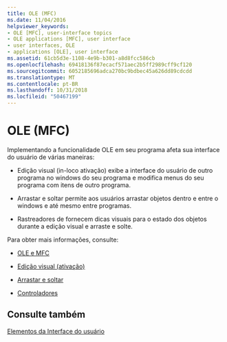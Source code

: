 ```yaml
---
title: OLE (MFC)
ms.date: 11/04/2016
helpviewer_keywords:
- OLE [MFC], user-interface topics
- OLE applications [MFC], user interface
- user interfaces, OLE
- applications [OLE], user interface
ms.assetid: 61cb5d3e-1108-4e9b-b301-a8d8fcc586cb
ms.openlocfilehash: 69418136f87ecacf571aec2b5ff2989cff9cf120
ms.sourcegitcommit: 6052185696adca270bc9bdbec45a626dd89cdcdd
ms.translationtype: MT
ms.contentlocale: pt-BR
ms.lasthandoff: 10/31/2018
ms.locfileid: "50467199"
---
```

# <a name="ole-mfc"></a>OLE (MFC)

Implementando a funcionalidade OLE em seu programa afeta sua interface do usuário de várias maneiras:

- Edição visual (in-loco ativação) exibe a interface do usuário de outro programa no windows do seu programa e modifica menus do seu programa com itens de outro programa.

- Arrastar e soltar permite aos usuários arrastar objetos dentro e entre o windows e até mesmo entre programas.

- Rastreadores de fornecem dicas visuais para o estado dos objetos durante a edição visual e arraste e solte.

Para obter mais informações, consulte:

- [OLE e MFC](../mfc/ole-in-mfc.md)

- [Edição visual (ativação)](../mfc/activation-cpp.md)

- [Arrastar e soltar](../mfc/drag-and-drop-ole.md)

- [Controladores](../mfc/trackers.md)

## <a name="see-also"></a>Consulte também

[Elementos da Interface do usuário](../mfc/user-interface-elements-mfc.md)
